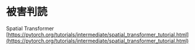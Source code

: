 #  被害判読
Spatial Transformer
[https://pytorch.org/tutorials/intermediate/spatial_transformer_tutorial.html](https://pytorch.org/tutorials/intermediate/spatial_transformer_tutorial.html)

